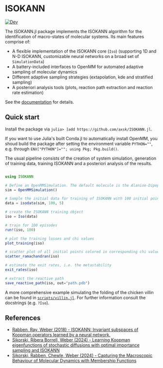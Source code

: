 # ISOKANN

[![Dev](https://img.shields.io/badge/docs-dev-blue.svg)](https://axsk.github.io/ISOKANN.jl/dev)

The ISOKANN.jl package implements the ISOKANN algorithm for the identification of macro-states of molecular systems. Its main features comprise of:
- A flexible implementation of the ISOKANN core (`Iso`) (supporting 1D and N-D ISOKANN, customizable neural networks on a broad set of `SimulationData`)
- A battery-included interfaces to OpenMM for automated adaptive sampling of molecular dynamics
- Different adaptive sampling strategies (extapolation, kde and stratified sampling)
- A posteriori analysis tools (plots, reaction path extraction and reaction rate estimation)

See the [documentation](https://axsk.github.io/ISOKANN.jl/dev) for details.

## Quick start

Install the package via `julia> ]add https://github.com/axsk/ISOKANN.jl`.

If you want to use Julia's built Conda.jl to automatically install OpenMM, you shoud build the package after setting the environment variable
`PYTHON=""`, e.g. through `ENV["PYTHON"]=""; using Pkg; Pkg.build()`.

The usual pipeline consists of the creation of system simulation, generation of training data, training ISOKANN and a posteriori analysis of the results.

```julia

using ISOKANN

# Define an OpenMMSimulation. The default molecule is the Alanine-Dipeptide.
sim = OpenMMSimulation()

# Sample the initial data for training of ISOKANN with 100 initial points and 5 koopman samples per point.
data = isodata(sim, 100, 5)

# create the ISOKANN training object
iso = Iso(data)

# train for 100 episodes
run!(iso, 100)

# plot the training losses and chi values
plot_training(iso)

# scatter plot of all initial points colored in corresponding chi value
scatter_ramachandran(iso)

# estimate the exit rates, i.e. the metastability
exit_rates(iso)

# extract the reactive path
save_reactive_path(iso, out="path.pdb")
```

A more comprehensive example simulating the folding of the chicken villin can be found in [`scripts/villin.jl`](scripts/villin.jl).
For further information consult the docstrings (e.g. `?Iso`).

## References

- [Rabben, Ray, Weber (2018) - ISOKANN: Invariant subspaces of Koopman operators learned by a neural network.](https://doi.org/10.1063/5.0015132)
- [Sikorski, Ribera Borrell, Weber (2024) - Learning Koopman eigenfunctions of stochastic diffusions with optimal importance sampling and ISOKANN](http://dx.doi.org/10.1063/5.0140764)
- [Sikorski, Rabben, Chewle, Weber (2024) - Capturing the Macroscopic Behaviour of Molecular Dynamics with Membership Functions](http://arxiv.org/abs/2404.10523)
